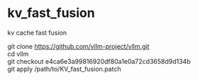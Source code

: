 # kv_fast_fusion
kv cache fast fusion 

git clone https://github.com/vllm-project/vllm.git \
cd vllm \
git checkout e4ca6e3a99816920df80a1e0a72cd3658d9d134b \
git apply /path/to/KV_fast_fusion.patch

  
